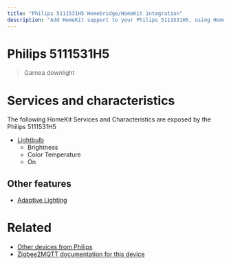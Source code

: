 ```yaml
---
title: "Philips 5111531H5 Homebridge/HomeKit integration"
description: "Add HomeKit support to your Philips 5111531H5, using Homebridge, Zigbee2MQTT and homebridge-z2m."
---
```

<!---
This file has been GENERATED using src/docgen/docgen.ts
DO NOT EDIT THIS FILE MANUALLY!
-->
# Philips 5111531H5
> Garnea downlight


# Services and characteristics
The following HomeKit Services and Characteristics are exposed by
the Philips 5111531H5

* [Lightbulb](../../light.md)
  * Brightness
  * Color Temperature
  * On

## Other features
* [Adaptive Lighting](../../light.md)

# Related
* [Other devices from Philips](../index.md#philips)
* [Zigbee2MQTT documentation for this device](https://www.zigbee2mqtt.io/devices/5111531H5.html)